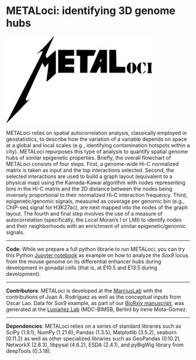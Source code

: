 # METALoci: identifying 3D genome hubs

![alt METALoci](https://github.com/3DGenomes/Sox9_METALoci/blob/main/METALoci_logo.png)

METALoci relies on spatial autocorrelation analysis, classically employed in geostatistics, to describe how the variation of a variable depends on space at a global and local scales (e.g., identifying contamination hotspots within a city). METALoci repurposes this type of analysis to quantify spatial genome hubs of similar epigenetic properties. Briefly, the overall flowchart of METALoci consists of four steps. First, a genome-wide Hi-C normalized matrix is taken as input and the top interactions selected. Second, the selected interactions are used to build a graph layout (equivalent to a physical map) using the Kamada-Kawai algorithm with nodes representing bins in the Hi-C matrix and the 2D distance between the nodes being inversely proportional to their normalized Hi-C interaction frequency. Third, epigenetic/genomic signals, measured as coverage per genomic bin (e.g., ChIP-seq signal for H3K27ac), are next mapped into the nodes of the graph layout. The fourth and final step involves the use of a measure of autocorrelation (specifically, the Local Moran’s I or LMI) to identify nodes and their neighborhoods with an enrichment of similar epigenetic/genomic signals.
*****
**Code**: While we prepare a full python librarie to run METALoci, you can try this Python [Jupyter notebook](https://github.com/3DGenomes/Sox9_METALoci/blob/main/jupyter/Sox9_E13.5_METAloci.ipynb) as example on how to analyze the *Sox9* locus from the mouse genome on its differential enhancer hubs during development in gonadal cells (that is, at E10.5 and E13.5 during development).
*****
**Contributors**: METALoci is developed at the [MarciusLab](http://www.marciuslab.org) with the contributions of Juan A. Rodríguez as well as the conceptual inputs from Oscar Lao. Data for Sox9 example, as part of our [BioRxiv manuscript](DOI), was generated at the [Lupiañez Lab](https://lupilab.wordpress.com) (MDC-BIMSB, Berlin) by Irene Mota-Gómez.
*****
**Dependencies**: METALoci relies on a series of standard libraries such as SciPy (1.9.1), NumPy (1.21.6), Pandas (1.3.5), Matplotlib (3.5.2), seaborn (0.11.2) as well as other specialized libraries such as GeoPandas (0.10.2), NetworkX (2.6.3), libpysal (4.6.2), ESDA (2.4.1), and pyBigWig library from deepTools (0.3.18).
